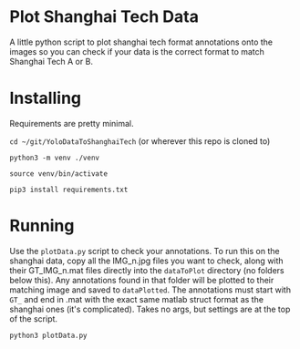 # Plot Shanghai Tech Data
A little python script to plot shanghai tech format annotations onto the images so you can check if your data is the correct format to match Shanghai Tech A or B. 

# Installing
Requirements are pretty minimal. 

`cd ~/git/YoloDataToShanghaiTech` (or wherever this repo is cloned to)

`python3 -m venv ./venv`

`source venv/bin/activate`

`pip3 install requirements.txt`

# Running
Use the `plotData.py` script to check your annotations. To run this on the shanghai data, copy all the IMG_n.jpg files you want to check, along with their GT_IMG_n.mat files directly into the `dataToPlot` directory (no folders below this). Any annotations found in that folder will be plotted to their matching image and saved to `dataPlotted`. The annotations must start with `GT_` and end in .mat with the exact same matlab struct format as the shanghai ones (it's complicated). Takes no args, but settings are at the top of the script.

`python3 plotData.py`

